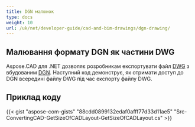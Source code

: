 ```yaml
---
title: DGN малюнок
type: docs
weight: 10
url: /uk/net/developer-guide/cad-and-bim-drawings/dgn-drawing/
---
```


## **Малювання формату DGN як частини DWG**

Aspose.CAD для .NET дозволяє розробникам експортувати файл [DWG](https://docs.fileformat.com/cad/dwg/) з вбудованим [DGN](https://docs.fileformat.com/cad/dgn/). Наступний код демонструє, як отримати доступ до DGN всередині файлу DWG під час експорту файлу DWG.

## Приклад коду

{{< gist "aspose-com-gists" "88cdd0899132edaf0afff77d33d11ae5" "Src-ConvertingCAD-GetSizeOfCADLayout-GetSizeOfCADLayout.cs" >}}
